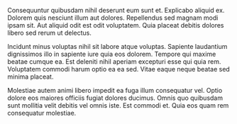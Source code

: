 Consequuntur quibusdam nihil deserunt eum sunt et. Explicabo aliquid ex. Dolorem quis nesciunt illum aut dolores. Repellendus sed magnam modi ipsam sit. Aut aliquid odit est odit voluptatem. Quia placeat debitis dolores libero sed rerum ut delectus.
 Incidunt minus voluptas nihil sit labore atque voluptas. Sapiente laudantium dignissimos illo in sapiente iure quia eos dolorem. Tempore qui maxime beatae cumque ea. Est deleniti nihil aperiam excepturi esse qui quia rem. Voluptatem commodi harum optio ea ea sed. Vitae eaque neque beatae sed minima placeat.
 Molestiae autem animi libero impedit ea fuga illum consequatur vel. Optio dolore eos maiores officiis fugiat dolores ducimus. Omnis quo quibusdam sunt mollitia velit debitis vel omnis iste. Est commodi et. Quia eos quam rem consequatur molestiae.